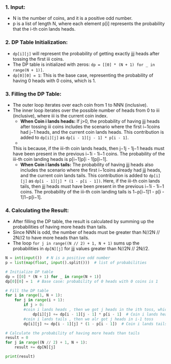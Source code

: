 ### 1. Input:

- N is the number of coins, and it is a positive odd number.
- p is a list of length N, where each element p[i] represents the probability that the i-th coin lands heads.

### 2. DP Table Initialization:

- `dp[i][j]` will represent the probability of getting exactly jjj heads after tossing the first iii coins.
- The DP table is initialized with zeros: `dp = [[0] * (N + 1) for _ in range(N + 1)]`.
- `dp[0][0] = 1`: This is the base case, representing the probability of having 0 heads with 0 coins, which is 1.

### 3. Filling the DP Table:

- The outer loop iterates over each coin from 1 to NNN (inclusive).
- The inner loop iterates over the possible number of heads from 0 to iii (inclusive), where iii is the current coin index.
    - **When Coin i lands heads:** If j>0, the probability of having jjj heads after tossing iii coins includes the scenario where the first i−1coins had j−1 heads, and the current coin lands heads. This contribution is added to `dp[i][j]` as `dp[i - 1][j - 1] * p[i - 1]`.
    -     
    This is because, if the iii-th coin lands heads, then j−1j - 1j−1 heads must have been present in the previous i−1i - 1i−1 coins. The probability of the iii-th coin landing heads is p[i−1]p[i - 1]p[i−1].
    - **When Coin i lands tails:** The probability of having jjj heads also includes the scenario where the first i−1coins already had jjj heads, and the current coin lands tails. This contribution is added to `dp[i][j]` as `dp[i - 1][j] * (1 - p[i - 1])`.
    Here, if the iii-th coin lands tails, then jjj heads must have been present in the previous i−1i - 1i−1 coins. The probability of the iii-th coin landing tails is 1−p[i−1]1 - p[i - 1]1−p[i−1].
### 4. Calculating the Result:

- After filling the DP table, the result is calculated by summing up the probabilities of having more heads than tails.
- Since NNN is odd, the number of heads must be greater than N//2N // 2N//2 to have more heads than tails.
- The loop `for j in range((N // 2) + 1, N + 1)` sums up the probabilities in `dp[N][j]` for jjj values greater than N//2N // 2N//2.
```python 
N = int(input())  # N is a positive odd number
p = list(map(float, input().split()))  # list of probabilities

# Initialize DP table
dp = [[0] * (N + 1) for _ in range(N + 1)]
dp[0][0] = 1  # Base case: probability of 0 heads with 0 coins is 1

# Fill the DP table
for i in range(1, N + 1):
    for j in range(i + 1):
        if j > 0:
        #coin i lands heads , then we got j heads in the ith toss, which means we already had j-1 heads in i-1 toss 
            dp[i][j] += dp[i - 1][j - 1] * p[i - 1]  # Coin i lands heads
        #coin i lands tails , then we alr got j heads in i-1 toss 
        dp[i][j] += dp[i - 1][j] * (1 - p[i - 1])  # Coin i lands tails

# Calculate the probability of having more heads than tails
result = 0
for j in range((N // 2) + 1, N + 1):
    result += dp[N][j]

print(result)
```